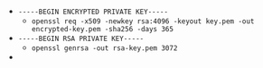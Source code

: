 * `-----BEGIN ENCRYPTED PRIVATE KEY-----`
    * `openssl req -x509 -newkey rsa:4096 -keyout key.pem -out encrypted-key.pem -sha256 -days 365`
* `-----BEGIN RSA PRIVATE KEY-----`
    * `openssl genrsa -out rsa-key.pem 3072`
* 